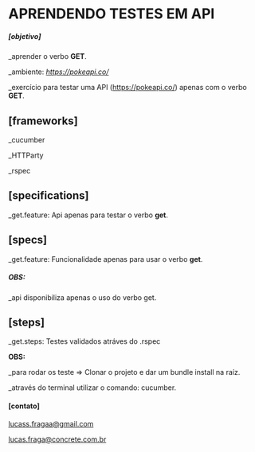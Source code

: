# APRENDENDO TESTES EM API

##### [objetivo]

_aprender o verbo **GET**.

_ambiente: *https://pokeapi.co/*

_exercício para testar uma API (https://pokeapi.co/) apenas com o verbo **GET**.

## [frameworks]
_cucumber

_HTTParty

_rspec

## [specifications]
_get.feature: Api apenas para testar o verbo **get**.


## [specs]
_get.feature: Funcionalidade apenas para usar o verbo **get**.

##### OBS:

_api disponibiliza apenas o uso do verbo get.

## [steps]
_get.steps: Testes validados atráves do .rspec

**OBS:**

_para rodar os teste => Clonar o projeto e dar um bundle install na raíz.

_através do terminal utilizar o comando: cucumber.

#### [contato]

lucass.fragaa@gmail.com

lucas.fraga@concrete.com.br